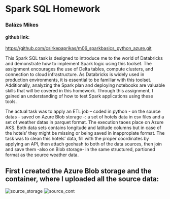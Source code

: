 # Spark SQL Homework

### Balázs Mikes

#### github link:
https://github.com/csirkepaprikas/m06_sparkbasics_python_azure.git

This Spark SQL task is designed to introduce me to the world of Databricks and demonstrate how to implement Spark logic using this toolset. The assignment encourages the use of Delta tables, compute clusters, and connection to cloud infrastructure.
As Databricks is widely used in production environments, it is essential to be familiar with this toolset. Additionally, analyzing the Spark plan and deploying notebooks are valuable skills that will be covered in this homework.
Through this assignment, I gained an understanding of how to test Spark applications using these tools.


The actual task was to apply an ETL job – coded in python - on the source datas - saved on Azure Blob storage -: a set of hotels data in csv files and a set of weather datas in parquet format. The execution taoes place on Azure AKS. Both data sets contains longitude and latitude columns but in case of the hotels’ they might be missing or being saved in inappropiate format. The task was to clean this hotels’ data, fill with the proper coordinates by applying an API, then attach geohash to both of the data sources, then join and save them -also on Blob storage- in the same structured, partioned format as the source weather data.


## First I created the Azure Blob storage and the container, where I uploaded all the source data:
![source_storage](https://github.com/user-attachments/assets/99e9b6c4-bea0-4814-80dc-271ecf28e6dc)
![source_cont](https://github.com/user-attachments/assets/8c443e32-d848-4b36-ae4b-9e4bd771a516)




